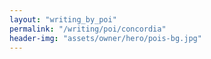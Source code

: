 ```yaml
---
layout: "writing_by_poi"
permalink: "/writing/poi/concordia"
header-img: "assets/owner/hero/pois-bg.jpg"
---
```

